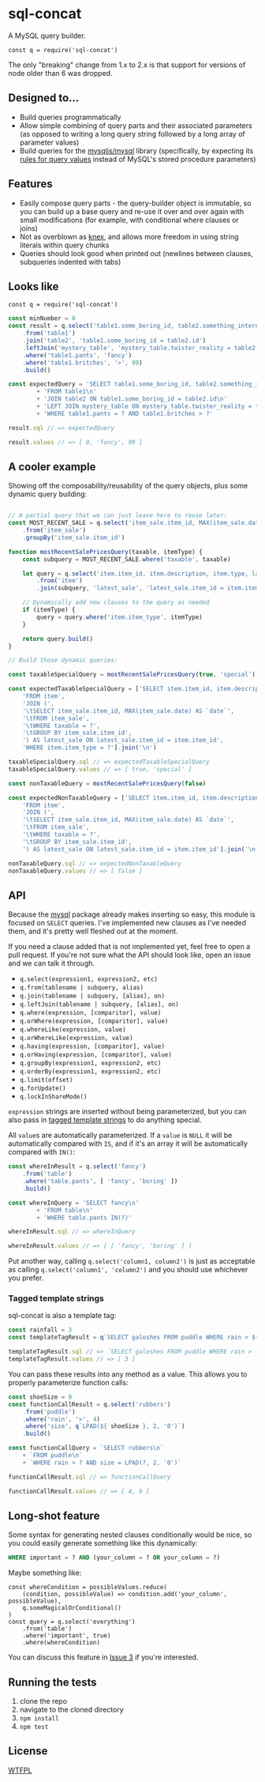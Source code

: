 # sql-concat

A MySQL query builder.

```
const q = require('sql-concat')
```

The only "breaking" change from 1.x to 2.x is that support for versions of node older than 6 was dropped.

## Designed to...

- Build queries programmatically
- Allow simple combining of query parts and their associated parameters (as opposed to writing a long query string followed by a long array of parameter values)
- Build queries for the [mysqljs/mysql](https://github.com/mysqljs/mysql) library (specifically, by expecting its [rules for query values](https://github.com/mysqljs/mysql#escaping-query-values) instead of MySQL's stored procedure parameters)

## Features

- Easily compose query parts - the query-builder object is immutable, so you can build up a base query and re-use it over and over again with small modifications (for example, with conditional where clauses or joins)
- Not as overblown as [knex](http://knexjs.org/), and allows more freedom in using string literals within query chunks
- Queries should look good when printed out (newlines between clauses, subqueries indented with tabs)

## Looks like

```
const q = require('sql-concat')
```

<!--js
var q = require('./')
-->

```js
const minNumber = 0
const result = q.select('table1.some_boring_id, table2.something_interesting, mystery_table.surprise', q`LEAST(table1.whatever, ${minNumber}) AS whatever`)
	.from('table1')
	.join('table2', 'table1.some_boring_id = table2.id')
	.leftJoin('mystery_table', 'mystery_table.twister_reality = table2.probably_null_column')
	.where('table1.pants', 'fancy')
	.where('table1.britches', '>', 99)
	.build()

const expectedQuery = 'SELECT table1.some_boring_id, table2.something_interesting, mystery_table.surprise, LEAST(table1.whatever, ?) AS whatever\n'
		+ 'FROM table1\n'
		+ 'JOIN table2 ON table1.some_boring_id = table2.id\n'
		+ 'LEFT JOIN mystery_table ON mystery_table.twister_reality = table2.probably_null_column\n'
		+ 'WHERE table1.pants = ? AND table1.britches > ?'

result.sql // => expectedQuery

result.values // => [ 0, 'fancy', 99 ]

```

## A cooler example

Showing off the composability/reusability of the query objects, plus some dynamic query building:

```js

// A partial query that we can just leave here to reuse later:
const MOST_RECENT_SALE = q.select('item_sale.item_id, MAX(item_sale.date) AS `date`')
	.from('item_sale')
	.groupBy('item_sale.item_id')

function mostRecentSalePricesQuery(taxable, itemType) {
	const subquery = MOST_RECENT_SALE.where('taxable', taxable)

	let query = q.select('item.item_id, item.description, item.type, latest_sale.date AS latest_sale_date, latest_sale.price')
		.from('item')
		.join(subquery, 'latest_sale', 'latest_sale.item_id = item.item_id')

	// Dynamically add new clauses to the query as needed
	if (itemType) {
		query = query.where('item.item_type', itemType)
	}

	return query.build()
}

// Build those dynamic queries:

const taxableSpecialQuery = mostRecentSalePricesQuery(true, 'special')

const expectedTaxableSpecialQuery = ['SELECT item.item_id, item.description, item.type, latest_sale.date AS latest_sale_date, latest_sale.price',
	'FROM item',
	'JOIN (',
	'\tSELECT item_sale.item_id, MAX(item_sale.date) AS `date`',
	'\tFROM item_sale',
	'\tWHERE taxable = ?',
	'\tGROUP BY item_sale.item_id',
	') AS latest_sale ON latest_sale.item_id = item.item_id',
	'WHERE item.item_type = ?'].join('\n')

taxableSpecialQuery.sql // => expectedTaxableSpecialQuery
taxableSpecialQuery.values // => [ true, 'special' ]

const nonTaxableQuery = mostRecentSalePricesQuery(false)

const expectedNonTaxableQuery = ['SELECT item.item_id, item.description, item.type, latest_sale.date AS latest_sale_date, latest_sale.price',
	'FROM item',
	'JOIN (',
	'\tSELECT item_sale.item_id, MAX(item_sale.date) AS `date`',
	'\tFROM item_sale',
	'\tWHERE taxable = ?',
	'\tGROUP BY item_sale.item_id',
	') AS latest_sale ON latest_sale.item_id = item.item_id'].join('\n')

nonTaxableQuery.sql // => expectedNonTaxableQuery
nonTaxableQuery.values // => [ false ]

```

## API

Because the [mysql](https://github.com/mysqljs/mysql) package already makes inserting so easy, this module is focused on `SELECT` queries.  I've implemented new clauses as I've needed them, and it's pretty well fleshed out at the moment.

If you need a clause added that is not implemented yet, feel free to open a pull request.  If you're not sure what the API should look like, open an issue and we can talk it through.

- `q.select(expression1, expression2, etc)`
- `q.from(tablename | subquery, alias)`
- `q.join(tablename | subquery, [alias], on)`
- `q.leftJoin(tablename | subquery, [alias], on)`
- `q.where(expression, [comparitor], value)`
- `q.orWhere(expression, [comparitor], value)`
- `q.whereLike(expression, value)`
- `q.orWhereLike(expression, value)`
- `q.having(expression, [comparitor], value)`
- `q.orHaving(expression, [comparitor], value)`
- `q.groupBy(expression1, expression2, etc)`
- `q.orderBy(expression1, expression2, etc)`
- `q.limit(offset)`
- `q.forUpdate()`
- `q.lockInShareMode()`

`expression` strings are inserted without being parameterized, but you can also pass in [tagged template strings](https://github.com/TehShrike/sql-concat/tree/tagged-template-support#tagged-template-strings) to do anything special.

All `value`s are automatically parameterized.  If a `value` is `NULL` it will be automatically compared with `IS`, and if it's an array it will be automatically compared with `IN()`:

```js
const whereInResult = q.select('fancy')
    .from('table')
    .where('table.pants', [ 'fancy', 'boring' ])
    .build()

const whereInQuery = 'SELECT fancy\n'
        + 'FROM table\n'
        + 'WHERE table.pants IN(?)'

whereInResult.sql // => whereInQuery

whereInResult.values // => [ [ 'fancy', 'boring' ] ]
```

Put another way, calling `q.select('column1, column2')` is just as acceptable as calling `q.select('column1', 'column2')` and you should use whichever you prefer.

### Tagged template strings

sql-concat is also a template tag:

```js
const rainfall = 3
const templateTagResult = q`SELECT galoshes FROM puddle WHERE rain > ${ rainfall }`

templateTagResult.sql // => `SELECT galoshes FROM puddle WHERE rain > ?`
templateTagResult.values // => [ 3 ]
```

You can pass these results into any method as a value.  This allows you to properly parameterize function calls:

```js
const shoeSize = 9
const functionCallResult = q.select('rubbers')
	.from('puddle')
	.where('rain', '>', 4)
	.where('size', q`LPAD(${ shoeSize }, 2, '0')`)
	.build()

const functionCallQuery = `SELECT rubbers\n`
	+ `FROM puddle\n`
	+ `WHERE rain > ? AND size = LPAD(?, 2, '0')`

functionCallResult.sql // => functionCallQuery

functionCallResult.values // => [ 4, 9 ]
```

## Long-shot feature

Some syntax for generating nested clauses conditionally would be nice, so you could easily generate something like this dynamically:

```sql
WHERE important = ? AND (your_column = ? OR your_column = ?)
```

Maybe something like:

```
const whereCondition = possibleValues.reduce(
	(condition, possibleValue) => condition.add('your_column', possibleValue),
	q.someMagicalOrConditional()
)
const query = q.select('everything')
	.from('table')
	.where('important', true)
	.where(whereCondition)
```

You can discuss this feature in [Issue 3](https://github.com/TehShrike/sql-concat/issues/3) if you're interested.

## Running the tests

1. clone the repo
2. navigate to the cloned directory
3. `npm install`
4. `npm test`

## License

[WTFPL](http://wtfpl2.com)
